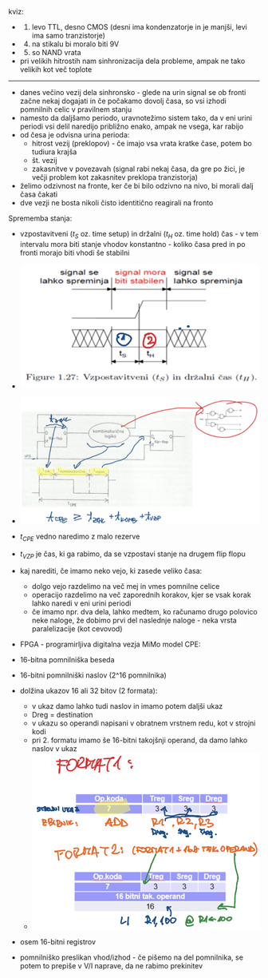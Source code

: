 kviz:
- 1. levo TTL, desno CMOS (desni ima kondenzatorje in je manjši, levi ima samo tranzistorje)
- 4. na stikalu bi moralo biti 9V
- 5. so NAND vrata
- pri velikih hitrostih nam sinhronizacija dela probleme, ampak ne tako velikih kot več toplote

---

- danes večino vezij dela sinhronsko - glede na urin signal se ob fronti začne nekaj dogajati in če počakamo dovolj časa, so vsi izhodi pomnilnih celic v pravilnem stanju
- namesto da daljšamo periodo, uravnotežimo sistem tako, da v eni urini periodi vsi delil naredijo približno enako, ampak ne vsega, kar rabijo
- od česa je odvisna urina perioda:
	- hitrost vezij (preklopov) - če imajo vsa vrata kratke čase, potem bo tudiura krajša
	- št. vezij
	- zakasnitve v povezavah (signal rabi nekaj časa, da gre po žici, je večji problem kot zakasnitev preklopa tranzistorja)
- želimo odzivnost na fronte, ker če bi bilo odzivno na nivo, bi morali dalj časa čakati
- dve vezji ne bosta nikoli čisto identitično reagirali na fronto

Sprememba stanja:
- vzpostavitveni ($t_S$ oz. time setup) in držalni ($t_H$ oz. time hold) čas - v tem intervalu mora biti stanje vhodov konstantno - koliko časa pred in po fronti morajo biti vhodi še stabilni
- ![300](../../Images2/Pasted%20image%2020241105112835.png)
- ![500](../../Images2/Pasted%20image%2020241105113216.png)
- $t_{CPE}$ vedno naredimo z malo rezerve
- $t_{VZP}$ je čas, ki ga rabimo, da se vzpostavi stanje na drugem flip flopu

- kaj narediti, če imamo neko vejo, ki zasede veliko časa:
	- dolgo vejo razdelimo na več mej in vmes pomnilne celice
	- operacijo razdelimo na več zaporednih korakov, kjer se vsak korak lahko naredi v eni urini periodi
	- če imamo npr. dva dela, lahko medtem, ko računamo drugo polovico neke naloge, že dobimo prvi del naslednje naloge - neka vrsta paralelizacije (kot cevovod)

- FPGA - programirljiva digitalna vezja
MiMo model CPE:
- 16-bitna pomnilniška beseda
- 16-bitni pomnilniški naslov (2^16 pomnilnika)
- dolžina ukazov 16 ali 32 bitov (2 formata):
	- v ukaz damo lahko tudi naslov in imamo potem daljši ukaz
	- Dreg = destination
	- v ukazu so operandi napisani v obratnem vrstnem redu, kot v strojni kodi
	- pri 2. formatu imamo še 16-bitni takojšnji operand, da damo lahko naslov v ukaz
	- ![300](../../Images2/Pasted%20image%2020241105115947.png)
- osem 16-bitni registrov
- pomnilniško preslikan vhod/izhod - če pišemo na del pomnilnika, se potem to prepiše v V/I naprave, da ne rabimo prekinitev